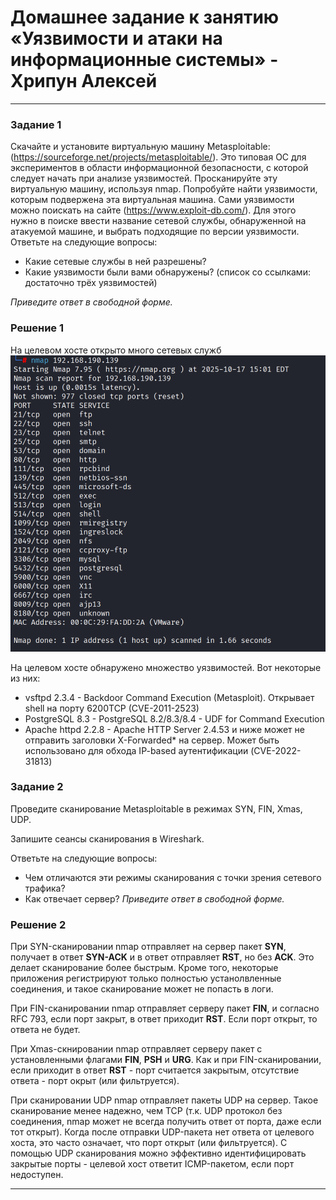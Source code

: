 # Домашнее задание к занятию «Уязвимости и атаки на информационные системы» - Хрипун Алексей

---

### Задание 1
Скачайте и установите виртуальную машину Metasploitable: (https://sourceforge.net/projects/metasploitable/).
Это типовая ОС для экспериментов в области информационной безопасности, с которой следует начать при анализе уязвимостей.
Просканируйте эту виртуальную машину, используя nmap.
Попробуйте найти уязвимости, которым подвержена эта виртуальная машина.
Сами уязвимости можно поискать на сайте (https://www.exploit-db.com/).
Для этого нужно в поиске ввести название сетевой службы, обнаруженной на атакуемой машине, и выбрать подходящие по версии уязвимости.
Ответьте на следующие вопросы:

* Какие сетевые службы в ней разрешены?
* Какие уязвимости были вами обнаружены? (список со ссылками: достаточно трёх уязвимостей)

*Приведите ответ в свободной форме.*

### Решение 1

На целевом хосте открыто много сетевых служб 
![Сетевые службы](img/task1.png)

На целевом хосте обнаружено множество уязвимостей. Вот некоторые из них:
* vsftpd 2.3.4 - Backdoor Command Execution (Metasploit). Открывает shell на порту 6200TCP (CVE-2011-2523)
* PostgreSQL 8.3 - PostgreSQL 8.2/8.3/8.4 - UDF for Command Execution
* Apache httpd 2.2.8 - Apache HTTP Server 2.4.53 и ниже может не отправить заголовки X-Forwarded* на сервер. Может быть использовано для обхода IP-based аутентификации (CVE-2022-31813)


### Задание 2

Проведите сканирование Metasploitable в режимах SYN, FIN, Xmas, UDP.

Запишите сеансы сканирования в Wireshark.

Ответьте на следующие вопросы:

* Чем отличаются эти режимы сканирования с точки зрения сетевого трафика?
* Как отвечает сервер?
*Приведите ответ в свободной форме.*


### Решение 2

При SYN-сканировании nmap отправляет на сервер пакет **SYN**, получает в ответ **SYN-ACK** и в ответ отправляет **RST**, но без **ACK**. Это делает сканирование более быстрым. Кроме того, некоторые приложения регистрируют только полностью устанолвленные соединения, и такое сканирование может не попасть в логи.

При FIN-сканировании nmap отправляет серверу пакет **FIN**, и согласно RFC 793, если порт закрыт, в ответ приходит **RST**. Если порт открыт, то ответа не будет.

При Xmas-скнировании nmap отправляет серверу пакет с установленными флагами **FIN**, **PSH** и **URG**. Как и при FIN-сканировании, если приходит в ответ **RST** - порт считается закрытым, отсутствие ответа - порт окрыт (или фильтруется). 

При сканировании UDP nmap отправляет пакеты UDP на сервер. Такое сканирование менее надежно, чем TCP (т.к. UDP протокол без соединения, nmap может не всегда получить ответ от порта, даже если тот открыт). Когда после отправки UDP-пакета нет ответа от целевого хоста, это часто означает, что порт открыт (или фильтруется). С помощью UDP сканирования можно эффективно идентифицировать закрытые порты - целевой хост ответит ICMP-пакетом, если порт недоступен. 

---


